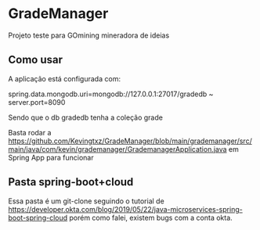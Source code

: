 # GradeManager
Projeto teste para GOmining mineradora de ideias


## Como usar
A aplicação está configurada com:

spring.data.mongodb.uri=mongodb://127.0.0.1:27017/gradedb ~ server.port=8090

Sendo que o db gradedb tenha a coleção grade

Basta rodar a https://github.com/Kevingtxz/GradeManager/blob/main/grademanager/src/main/java/com/kevin/grademanager/GrademanagerApplication.java em Spring App para funcionar

## Pasta spring-boot+cloud
Essa pasta é um git-clone seguindo o tutorial de https://developer.okta.com/blog/2019/05/22/java-microservices-spring-boot-spring-cloud 
porém como falei, existem bugs com a conta okta.
